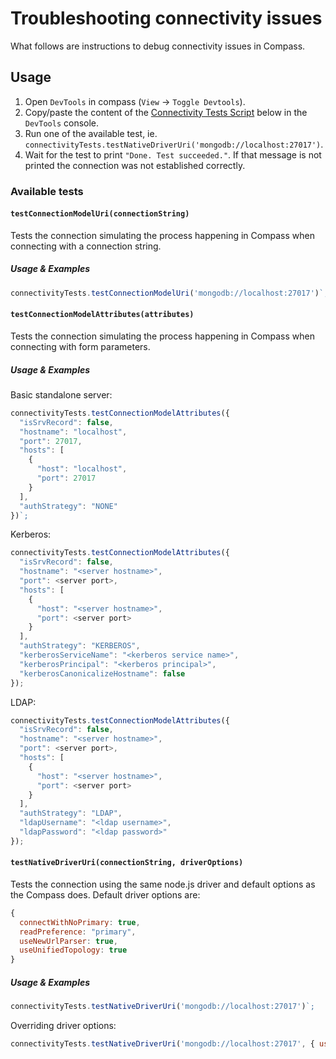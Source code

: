 # Troubleshooting connectivity issues

What follows are instructions to debug connectivity issues in Compass.

## Usage

1. Open `DevTools` in compass (`View` -> `Toggle Devtools`).
2. Copy/paste the content of the [Connectivity Tests Script](connectivity-tests.js) below in the `DevTools` console.
3. Run one of the available test, ie. `connectivityTests.testNativeDriverUri('mongodb://localhost:27017')`.
4. Wait for the test to print `"Done. Test succeeded."`. If that message is not printed the connection was not established correctly.

### Available tests

#### `testConnectionModelUri(connectionString)`

Tests the connection simulating the process happening in Compass when connecting with a connection string.

##### Usage & Examples

``` js
connectivityTests.testConnectionModelUri('mongodb://localhost:27017')`;
```

#### `testConnectionModelAttributes(attributes)`

Tests the connection simulating the process happening in Compass when connecting with form parameters.

##### Usage & Examples

Basic standalone server:

``` js
connectivityTests.testConnectionModelAttributes({
  "isSrvRecord": false,
  "hostname": "localhost",
  "port": 27017,
  "hosts": [
    {
      "host": "localhost",
      "port": 27017
    }
  ],
  "authStrategy": "NONE"
})`;
```

Kerberos:

``` js
connectivityTests.testConnectionModelAttributes({
  "isSrvRecord": false,
  "hostname": "<server hostname>",
  "port": <server port>,
  "hosts": [
    {
      "host": "<server hostname>",
      "port": <server port>
    }
  ],
  "authStrategy": "KERBEROS",
  "kerberosServiceName": "<kerberos service name>",
  "kerberosPrincipal": "<kerberos principal>",
  "kerberosCanonicalizeHostname": false
});
```

LDAP:

``` js
connectivityTests.testConnectionModelAttributes({
  "isSrvRecord": false,
  "hostname": "<server hostname>",
  "port": <server port>,
  "hosts": [
    {
      "host": "<server hostname>",
      "port": <server port>
    }
  ],
  "authStrategy": "LDAP",
  "ldapUsername": "<ldap username>",
  "ldapPassword": "<ldap password>"
});
```

#### `testNativeDriverUri(connectionString, driverOptions)`

Tests the connection using the same node.js driver and default options as the Compass does. Default driver options are:

``` js
{
  connectWithNoPrimary: true,
  readPreference: "primary",
  useNewUrlParser: true,
  useUnifiedTopology: true
}
```

##### Usage & Examples

``` js
connectivityTests.testNativeDriverUri('mongodb://localhost:27017')`;
```

Overriding driver options:

``` js
connectivityTests.testNativeDriverUri('mongodb://localhost:27017', { useUnifiedTopology: false })`;
```
